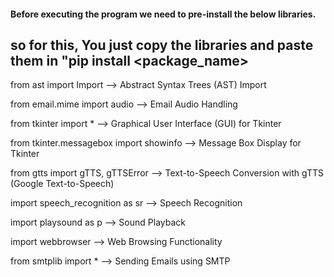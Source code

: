 
####   Before executing the program we need to pre-install the below libraries. #####
## so for this, You just copy the libraries and paste them in "pip install <package_name>

from ast import Import -->  Abstract Syntax Trees (AST) Import

from email.mime import audio --> Email Audio Handling

from tkinter import * --> Graphical User Interface (GUI) for Tkinter

from tkinter.messagebox import showinfo --> Message Box Display for Tkinter

from gtts import gTTS, gTTSError --> Text-to-Speech Conversion with gTTS (Google Text-to-Speech)

import speech_recognition as sr --> Speech Recognition

import playsound as p --> Sound Playback

import webbrowser --> Web Browsing Functionality

from smtplib import * --> Sending Emails using SMTP

